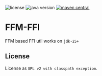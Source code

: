 <p>
<img src="https://img.shields.io/badge/license-GPLv2%20CE-green?style=plastic" alt="license"/>
<img src="https://img.shields.io/badge/java-25+-yellowgreen?style=plastic" alt="java version"/>
<a href="https://central.sonatype.com/search?smo=true&q=units&namespace=io.github.zenliucn.java">
<img src="https://img.shields.io/maven-central/v/io.github.zenliucn.java/ffm-ffi?style=plastic" alt="maven central"/>
</a>
</p>

# FFM-FFI
FFM based FFI util works on `jdk-25+`
## License

License as `GPL v2 with classpath exception`.
